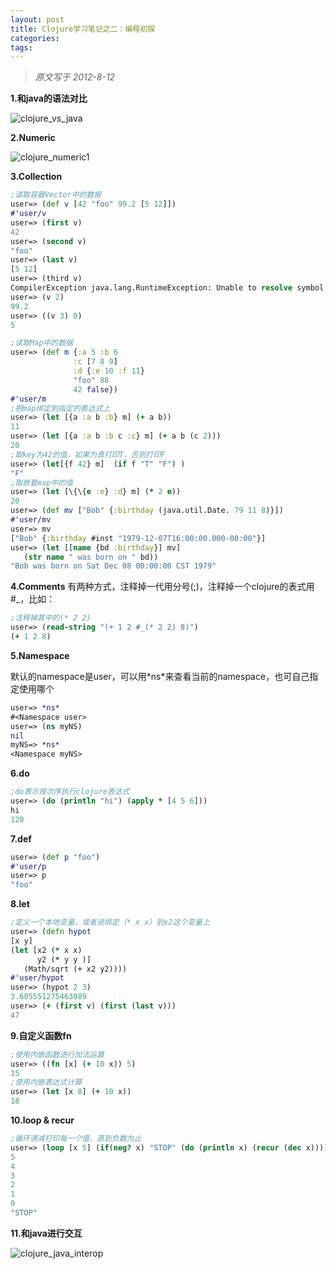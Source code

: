 ```yaml
---
layout: post
title: Clojure学习笔记之二：编程初探
categories:
tags:
---
```


> *原文写于 2012-8-12*

**1.和java的语法对比** 

![clojure_vs_java](https://f.cloud.github.com/assets/2130097/267007/6c4deb16-8e4f-11e2-8e73-69956f76f658.png)


**2.Numeric** 

![clojure_numeric1](https://f.cloud.github.com/assets/2130097/267008/7427364e-8e4f-11e2-84a8-201354eb6163.png)


**3.Collection** 

```clojure
;读取容器Vector中的数据
user=> (def v [42 "foo" 99.2 [5 12]])
#'user/v
user=> (first v)
42
user=> (second v)
"foo"
user=> (last v)
[5 12]
user=> (third v)
CompilerException java.lang.RuntimeException: Unable to resolve symbol: third in this context, compiling:(NO_SOURCE_PATH:128)
user=> (v 2)
99.2
user=> ((v 3) 0)
5

;读取Map中的数据
user=> (def m {:a 5 :b 6 
              :c [7 8 9] 
              :d {:e 10 :f 11} 
              "foo" 88 
              42 false})
#'user/m
;把map绑定到指定的表达式上
user=> (let [{a :a b :b} m] (+ a b))
11
user=> (let [{a :a b :b c :c} m] (+ a b (c 2)))
20
;取key为42的值，如果为真打印T，否则打印F
user=> (let[{f 42} m]  (if f "T" "F") )
"F"
;取嵌套map中的值
user=> (let [\{\{e :e} :d} m] (* 2 e))
20
user=> (def mv ["Bob" {:birthday (java.util.Date. 79 11 8)}])
#'user/mv
user=> mv
["Bob" {:birthday #inst "1979-12-07T16:00:00.000-00:00"}]
user=> (let [[name {bd :birthday}] mv]
   (str name " was born on " bd))
"Bob was born on Sat Dec 08 00:00:00 CST 1979"
```

**4.Comments** 有两种方式，注释掉一代用分号(;)，注释掉一个clojure的表式用#_，比如： 

```clojure
;注释掉其中的(* 2 2)
user=> (read-string "(+ 1 2 #_(* 2 2) 8)")
(+ 1 2 8)
```

**5.Namespace** 

默认的namespace是user，可以用\*ns\*来查看当前的namespace，也可自己指定使用哪个 

```clojure
user=> *ns*
#<Namespace user>
user=> (ns myNS)
nil
myNS=> *ns*
<Namespace myNS>
```

**6.do** 

```clojure
;do表示按次序执行clojure表达式
user=> (do (println "hi") (apply * [4 5 6]))
hi
120
```

**7.def** 

```clojure
user=> (def p "foo")
#'user/p
user=> p
"foo"
```

**8.let** 

```clojure
;定义一个本地变量，或者说绑定（* x x）到x2这个变量上
user=> (defn hypot
[x y]
(let [x2 (* x x)
      y2 (* y y )]
   (Math/sqrt (+ x2 y2))))
#'user/hypot
user=> (hypot 2 3)
3.605551275463989
user=> (+ (first v) (first (last v)))
47
```

**9.自定义函数fn** 

```clojure
;使用内嵌函数进行加法运算
user=> ((fn [x] (+ 10 x)) 5)
15
;使用内嵌表达式计算
user=> (let [x 8] (+ 10 x))
18
```

**10.loop & recur** 

```clojure
;循环递减打印每一个值，直到负数为止
user=> (loop [x 5] (if(neg? x) "STOP" (do (println x) (recur (dec x)))))
5
4
3
2
1
0
"STOP"
```

**11.和java进行交互** 

![clojure_java_interop](https://f.cloud.github.com/assets/2130097/267005/4aa7f9d4-8e4f-11e2-8811-6fa71aba59f5.png)
